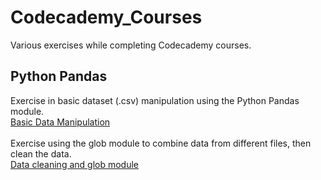 # Codecademy_Courses
Various exercises while completing Codecademy courses.

## Python Pandas

Exercise in basic dataset (.csv) manipulation using the Python Pandas module.  
[Basic Data Manipulation](https://github.com/Archie722/Codecademy_Courses/blob/master/Pandas_Course/Ad_Clicks/ad_clicks.ipynb)  <br/>
<br/>
Exercise using the glob module to combine data from different files, then clean the data.  
[Data cleaning and glob module](https://github.com/Archie722/Codecademy_Courses/blob/master/Pandas_Course/Cleaning_Data/glob_example/glob_example.ipynb)  
